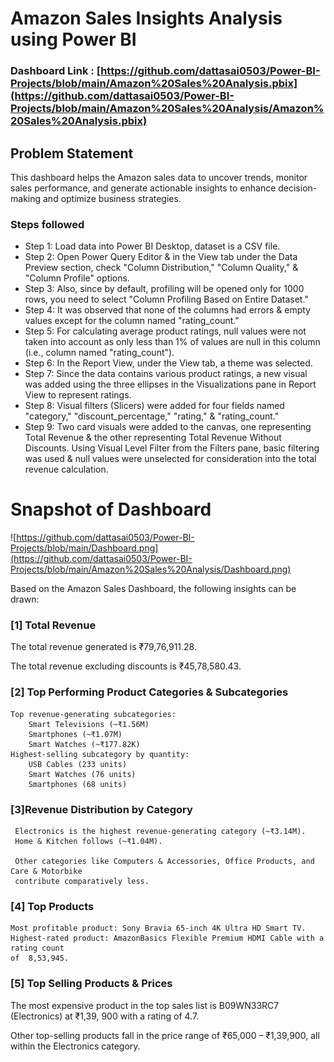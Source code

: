 # Amazon Sales Insights Analysis using Power BI

### Dashboard Link : [https://github.com/dattasai0503/Power-BI-Projects/blob/main/Amazon%20Sales%20Analysis.pbix](https://github.com/dattasai0503/Power-BI-Projects/blob/main/Amazon%20Sales%20Analysis/Amazon%20Sales%20Analysis.pbix)

## Problem Statement

This dashboard helps the  Amazon sales data to uncover trends, monitor sales performance, and generate actionable 
insights to enhance decision-making and optimize business strategies.


### Steps followed 

- Step 1: Load data into Power BI Desktop, dataset is a CSV file.
- Step 2: Open Power Query Editor & in the View tab under the Data Preview section, check "Column Distribution," "Column Quality," & "Column Profile" options.
- Step 3: Also, since by default, profiling will be opened only for 1000 rows, you need to select "Column Profiling Based on Entire Dataset."
- Step 4: It was observed that none of the columns had errors & empty values except for the column named "rating_count."
- Step 5: For calculating average product ratings, null values were not taken into account as only less than 1% of values are null in this column (i.e., column named "rating_count").
- Step 6: In the Report View, under the View tab, a theme was selected.
- Step 7: Since the data contains various product ratings, a new visual was added using the three ellipses in the Visualizations pane in Report View to represent ratings.
- Step 8: Visual filters (Slicers) were added for four fields named "category," "discount_percentage," "rating," & "rating_count."
- Step 9: Two card visuals were added to the canvas, one representing Total Revenue & the other representing Total Revenue Without Discounts.
Using Visual Level Filter from the Filters pane, basic filtering was used & null values were unselected for consideration into the total revenue calculation.





# Snapshot of Dashboard 

![https://github.com/dattasai0503/Power-BI-Projects/blob/main/Dashboard.png](https://github.com/dattasai0503/Power-BI-Projects/blob/main/Amazon%20Sales%20Analysis/Dashboard.png)

 

Based on the Amazon Sales Dashboard, the following insights can be drawn:

### [1] Total Revenue

   The total revenue generated is ₹79,76,911.28.

   The total revenue excluding discounts is ₹45,78,580.43.
           
### [2] Top Performing Product Categories & Subcategories

    Top revenue-generating subcategories:
        Smart Televisions (~₹1.56M)
        Smartphones (~₹1.07M)
        Smart Watches (~₹177.82K)
    Highest-selling subcategory by quantity:
        USB Cables (233 units)
        Smart Watches (76 units)
        Smartphones (68 units)

 
  
  ### [3]Revenue Distribution by Category
  
     Electronics is the highest revenue-generating category (~₹3.14M).
     Home & Kitchen follows (~₹1.04M).

     Other categories like Computers & Accessories, Office Products, and Care & Motorbike
     contribute comparatively less.   

 ### [4] Top Products

    Most profitable product: Sony Bravia 65-inch 4K Ultra HD Smart TV.
    Highest-rated product: AmazonBasics Flexible Premium HDMI Cable with a rating count 
    of  8,53,945.

 ### [5]    Top Selling Products & Prices

The most expensive product in the top sales list is B09WN33RC7 (Electronics) at ₹1,39, 900 with a rating of 4.7.

Other top-selling products fall in the price range of ₹65,000 – ₹1,39,900, all within the Electronics category.
 

